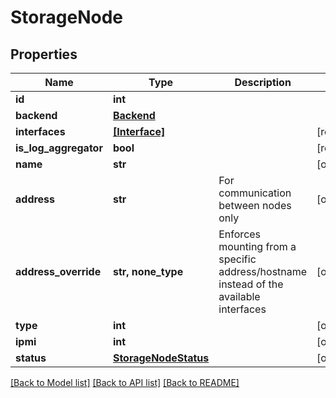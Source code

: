 # StorageNode


## Properties
Name | Type | Description | Notes
------------ | ------------- | ------------- | -------------
**id** | **int** |  | 
**backend** | [**Backend**](Backend.md) |  | 
**interfaces** | [**[Interface]**](Interface.md) |  | [readonly] 
**is_log_aggregator** | **bool** |  | [readonly] 
**name** | **str** |  | [optional] 
**address** | **str** | For communication between nodes only | [optional] 
**address_override** | **str, none_type** | Enforces mounting from a specific address/hostname instead of the available interfaces | [optional] 
**type** | **int** |  | [optional] 
**ipmi** | **int** |  | [optional] 
**status** | [**StorageNodeStatus**](StorageNodeStatus.md) |  | [optional] 

[[Back to Model list]](../#documentation-for-models) [[Back to API list]](../#documentation-for-api-endpoints) [[Back to README]](../)


